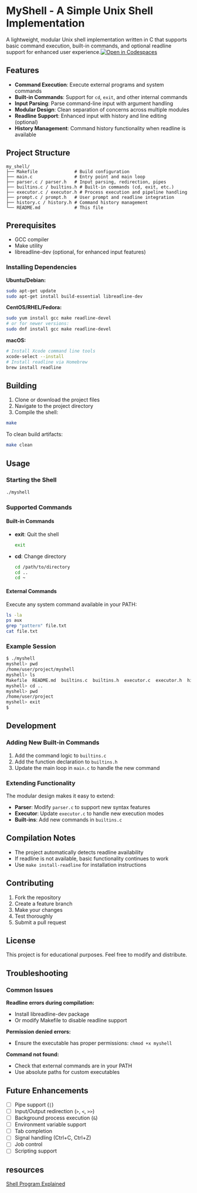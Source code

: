 # MyShell - A Simple Unix Shell Implementation

A lightweight, modular Unix shell implementation written in C that supports basic command execution, built-in commands, and optional readline support for enhanced user experience.[![Open in Codespaces](https://github.com/codespaces/badge.svg)](https://github.com/codespaces/new?template_repository=antiquark007/myshell)


## Features

- **Command Execution**: Execute external programs and system commands
- **Built-in Commands**: Support for `cd`, `exit`, and other internal commands
- **Input Parsing**: Parse command-line input with argument handling
- **Modular Design**: Clean separation of concerns across multiple modules
- **Readline Support**: Enhanced input with history and line editing (optional)
- **History Management**: Command history functionality when readline is available

## Project Structure

```
my_shell/
├── Makefile              # Build configuration
├── main.c                # Entry point and main loop
├── parser.c / parser.h   # Input parsing, redirection, pipes
├── builtins.c / builtins.h # Built-in commands (cd, exit, etc.)
├── executor.c / executor.h # Process execution and pipeline handling
├── prompt.c / prompt.h   # User prompt and readline integration
├── history.c / history.h # Command history management
└── README.md             # This file
```

## Prerequisites

- GCC compiler
- Make utility
- libreadline-dev (optional, for enhanced input features)

### Installing Dependencies

**Ubuntu/Debian:**
```bash
sudo apt-get update
sudo apt-get install build-essential libreadline-dev
```

**CentOS/RHEL/Fedora:**
```bash
sudo yum install gcc make readline-devel
# or for newer versions:
sudo dnf install gcc make readline-devel
```

**macOS:**
```bash
# Install Xcode command line tools
xcode-select --install
# Install readline via Homebrew
brew install readline
```

## Building

1. Clone or download the project files
2. Navigate to the project directory
3. Compile the shell:

```bash
make
```

To clean build artifacts:
```bash
make clean
```

## Usage

### Starting the Shell

```bash
./myshell
```

### Supported Commands

#### Built-in Commands

- **exit**: Quit the shell
  ```bash
  exit
  ```

- **cd**: Change directory
  ```bash
  cd /path/to/directory
  cd ..
  cd ~
  ```

#### External Commands

Execute any system command available in your PATH:

```bash
ls -la
ps aux
grep "pattern" file.txt
cat file.txt
```

### Example Session

```bash
$ ./myshell
myshell> pwd
/home/user/project/myshell
myshell> ls
Makefile  README.md  builtins.c  builtins.h  executor.c  executor.h  history.c  history.h  main.c  myshell  parser.c  parser.h  prompt.c  prompt.h
myshell> cd ..
myshell> pwd
/home/user/project
myshell> exit
$
```

## Development

### Adding New Built-in Commands

1. Add the command logic to `builtins.c`
2. Add the function declaration to `builtins.h`
3. Update the main loop in `main.c` to handle the new command

### Extending Functionality

The modular design makes it easy to extend:

- **Parser**: Modify `parser.c` to support new syntax features
- **Executor**: Update `executor.c` to handle new execution modes
- **Built-ins**: Add new commands in `builtins.c`

## Compilation Notes

- The project automatically detects readline availability
- If readline is not available, basic functionality continues to work
- Use `make install-readline` for installation instructions

## Contributing

1. Fork the repository
2. Create a feature branch
3. Make your changes
4. Test thoroughly
5. Submit a pull request

## License

This project is for educational purposes. Feel free to modify and distribute.

## Troubleshooting

### Common Issues

**Readline errors during compilation:**
- Install libreadline-dev package
- Or modify Makefile to disable readline support

**Permission denied errors:**
- Ensure the executable has proper permissions: `chmod +x myshell`

**Command not found:**
- Check that external commands are in your PATH
- Use absolute paths for custom executables

## Future Enhancements

- [ ] Pipe support (`|`)
- [ ] Input/Output redirection (`>`, `<`, `>>`)
- [ ] Background process execution (`&`)
- [ ] Environment variable support
- [ ] Tab completion
- [ ] Signal handling (Ctrl+C, Ctrl+Z)
- [ ] Job control
- [ ] Scripting support

## resources
[Shell Program Explained](https://www.youtube.com/watch?v=ubt-UjcQUYg&t=1791s)


